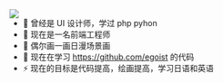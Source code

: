 <img align="left" src="https://github-readme-stats.vercel.app/api?username=Carrie999&show_icons=true&icon_color=CE1D2D&text_color=718096&bg_color=ffffff&hide_title=true" />


- 🔭 曾经是 UI 设计师，学过 php pyhon
- 🌱 现在是一名前端工程师
- 👯 偶尔画一画日漫场景画
- 🤔 现在在学习 https://github.com/egoist 的代码
- ⚡  现在的目标是代码提高，绘画提高，学习日语和英语

